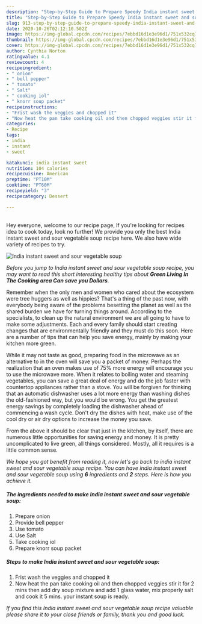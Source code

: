 ```yaml
---
description: "Step-by-Step Guide to Prepare Speedy India instant sweet and sour vegetable soup"
title: "Step-by-Step Guide to Prepare Speedy India instant sweet and sour vegetable soup"
slug: 913-step-by-step-guide-to-prepare-speedy-india-instant-sweet-and-sour-vegetable-soup
date: 2020-10-26T02:12:10.502Z
image: https://img-global.cpcdn.com/recipes/7ebbd16d1e3e96d1/751x532cq70/india-instant-sweet-and-sour-vegetable-soup-recipe-main-photo.jpg
thumbnail: https://img-global.cpcdn.com/recipes/7ebbd16d1e3e96d1/751x532cq70/india-instant-sweet-and-sour-vegetable-soup-recipe-main-photo.jpg
cover: https://img-global.cpcdn.com/recipes/7ebbd16d1e3e96d1/751x532cq70/india-instant-sweet-and-sour-vegetable-soup-recipe-main-photo.jpg
author: Cynthia Norton
ratingvalue: 4.1
reviewcount: 4
recipeingredient:
- " onion"
- " bell pepper"
- " tomato"
- " Salt"
- " cooking iol"
- " knorr soup packet"
recipeinstructions:
- "Frist wash the veggies and chopped it"
- "Now heat the pan take cooking oil and then chopped veggies stir it for 2 mins then add dry soup mixture and add 1 glass water, mix properly salt and cook it 5 mins. your instant soup is ready."
categories:
- Recipe
tags:
- india
- instant
- sweet

katakunci: india instant sweet 
nutrition: 104 calories
recipecuisine: American
preptime: "PT10M"
cooktime: "PT60M"
recipeyield: "3"
recipecategory: Dessert

---
```

<br>
Hey everyone, welcome to our recipe page, If you're looking for recipes idea to cook today, look no further! We provide you only the best India instant sweet and sour vegetable soup recipe here. We also have wide variety of recipes to try.
<br>


![India instant sweet and sour vegetable soup](https://img-global.cpcdn.com/recipes/7ebbd16d1e3e96d1/751x532cq70/india-instant-sweet-and-sour-vegetable-soup-recipe-main-photo.jpg)

<i>Before you jump to India instant sweet and sour vegetable soup recipe, you may want to read this short interesting healthy tips about 
<strong>Green Living In The Cooking area Can save you Dollars</strong>.</i>
</br>

Remember when the only men and women who cared about the ecosystem were tree huggers as well as hippies? That's a thing of the past now, with everybody being aware of the problems besetting the planet as well as the shared burden we have for turning things around. According to the specialists, to clean up the natural environment we are all going to have to make some adjustments. Each and every family should start creating changes that are environmentally friendly and they must do this soon. Here are a number of tips that can help you save energy, mainly by making your kitchen more green.

While it may not taste as good, preparing food in the microwave as an alternative to in the oven will save you a packet of money. Perhaps the realization that an oven makes use of 75% more energy will encourage you to use the microwave more. When it relates to boiling water and steaming vegetables, you can save a great deal of energy and do the job faster with countertop appliances rather than a stove. You will be forgiven for thinking that an automatic dishwasher uses a lot more energy than washing dishes the old-fashioned way, but you would be wrong. You get the greatest energy savings by completely loading the dishwasher ahead of commencing a wash cycle. Don't dry the dishes with heat, make use of the cool dry or air dry options to increase the money you save.

From the above it should be clear that just in the kitchen, by itself, there are numerous little opportunities for saving energy and money. It is pretty uncomplicated to live green, all things considered. Mostly, all it requires is a little common sense.


<i>We hope you got benefit from reading it, now let's go back to india instant sweet and sour vegetable soup recipe. You can have india instant sweet and sour vegetable soup using <strong>6</strong> ingredients and <strong>2</strong> steps. Here is how you achieve it.
</i>

##### The ingredients needed to make India instant sweet and sour vegetable soup:

1. Prepare  onion
1. Provide  bell pepper
1. Use  tomato
1. Use  Salt
1. Take  cooking iol
1. Prepare  knorr soup packet


##### Steps to make India instant sweet and sour vegetable soup:

1. Frist wash the veggies and chopped it
1. Now heat the pan take cooking oil and then chopped veggies stir it for 2 mins then add dry soup mixture and add 1 glass water, mix properly salt and cook it 5 mins. your instant soup is ready.


<i>If you find this India instant sweet and sour vegetable soup recipe valuable please share it to your close friends or family, thank you and good luck.</i>
